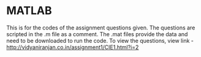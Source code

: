 # MATLAB
This is for the codes of the assignment questions given. 
The questions are scripted in the .m file as a comment. 
The .mat files provide the data and need to be downloaded to run the code. 
To view the questions, view link - http://vidyaniranjan.co.in/assignment1/CIE1.html?i=2
